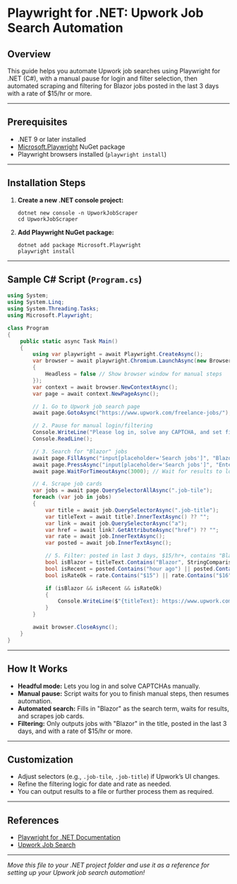 # Playwright for .NET: Upwork Job Search Automation

## Overview
This guide helps you automate Upwork job searches using Playwright for .NET (C#), with a manual pause for login and filter selection, then automated scraping and filtering for Blazor jobs posted in the last 3 days with a rate of $15/hr or more.

---

## Prerequisites
- .NET 9 or later installed
- [Microsoft.Playwright](https://playwright.dev/dotnet/) NuGet package
- Playwright browsers installed (`playwright install`)

---

## Installation Steps

1. **Create a new .NET console project:**
   ```pwsh
   dotnet new console -n UpworkJobScraper
   cd UpworkJobScraper
   ```
2. **Add Playwright NuGet package:**
   ```pwsh
   dotnet add package Microsoft.Playwright
   playwright install
   ```

---

## Sample C# Script (`Program.cs`)

```csharp
using System;
using System.Linq;
using System.Threading.Tasks;
using Microsoft.Playwright;

class Program
{
    public static async Task Main()
    {
        using var playwright = await Playwright.CreateAsync();
        var browser = await playwright.Chromium.LaunchAsync(new BrowserTypeLaunchOptions
        {
            Headless = false // Show browser window for manual steps
        });
        var context = await browser.NewContextAsync();
        var page = await context.NewPageAsync();

        // 1. Go to Upwork job search page
        await page.GotoAsync("https://www.upwork.com/freelance-jobs/");

        // 2. Pause for manual login/filtering
        Console.WriteLine("Please log in, solve any CAPTCHA, and set filters as needed. Press Enter to continue...");
        Console.ReadLine();

        // 3. Search for "Blazor" jobs
        await page.FillAsync("input[placeholder='Search jobs']", "Blazor");
        await page.PressAsync("input[placeholder='Search jobs']", "Enter");
        await page.WaitForTimeoutAsync(3000); // Wait for results to load

        // 4. Scrape job cards
        var jobs = await page.QuerySelectorAllAsync(".job-tile");
        foreach (var job in jobs)
        {
            var title = await job.QuerySelectorAsync(".job-title");
            var titleText = await title?.InnerTextAsync() ?? "";
            var link = await job.QuerySelectorAsync("a");
            var href = await link?.GetAttributeAsync("href") ?? "";
            var rate = await job.InnerTextAsync();
            var posted = await job.InnerTextAsync();

            // 5. Filter: posted in last 3 days, $15/hr+, contains "Blazor"
            bool isBlazor = titleText.Contains("Blazor", StringComparison.OrdinalIgnoreCase);
            bool isRecent = posted.Contains("hour ago") || posted.Contains("minute ago") || (posted.Contains("day ago") && !posted.Contains("4 day"));
            bool isRateOk = rate.Contains("$15") || rate.Contains("$16") || rate.Contains("$20") || rate.Contains("$25") || rate.Contains("$30"); // Simplified, can be improved

            if (isBlazor && isRecent && isRateOk)
            {
                Console.WriteLine($"{titleText}: https://www.upwork.com{href}");
            }
        }

        await browser.CloseAsync();
    }
}
```

---

## How It Works
- **Headful mode:** Lets you log in and solve CAPTCHAs manually.
- **Manual pause:** Script waits for you to finish manual steps, then resumes automation.
- **Automated search:** Fills in "Blazor" as the search term, waits for results, and scrapes job cards.
- **Filtering:** Only outputs jobs with "Blazor" in the title, posted in the last 3 days, and with a rate of $15/hr or more.

---

## Customization
- Adjust selectors (e.g., `.job-tile`, `.job-title`) if Upwork’s UI changes.
- Refine the filtering logic for date and rate as needed.
- You can output results to a file or further process them as required.

---

## References
- [Playwright for .NET Documentation](https://playwright.dev/dotnet/)
- [Upwork Job Search](https://www.upwork.com/freelance-jobs/)

---

*Move this file to your .NET project folder and use it as a reference for setting up your Upwork job search automation!*
